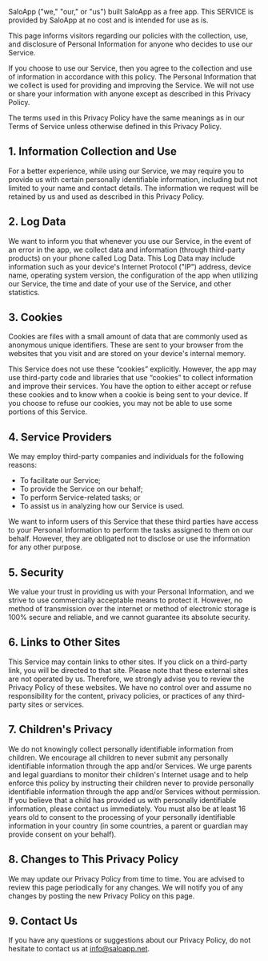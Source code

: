 SaloApp ("we," "our," or "us") built SaloApp as a free app. This SERVICE is provided by SaloApp at no cost and is intended for use as is.

This page informs visitors regarding our policies with the collection, use, and disclosure of Personal Information for anyone who decides to use our Service.

If you choose to use our Service, then you agree to the collection and use of information in accordance with this policy. The Personal Information that we collect is used for providing and improving the Service. We will not use or share your information with anyone except as described in this Privacy Policy.

The terms used in this Privacy Policy have the same meanings as in our Terms of Service unless otherwise defined in this Privacy Policy.

## 1. Information Collection and Use

For a better experience, while using our Service, we may require you to provide us with certain personally identifiable information, including but not limited to your name and contact details. The information we request will be retained by us and used as described in this Privacy Policy.

## 2. Log Data

We want to inform you that whenever you use our Service, in the event of an error in the app, we collect data and information (through third-party products) on your phone called Log Data. This Log Data may include information such as your device's Internet Protocol ("IP") address, device name, operating system version, the configuration of the app when utilizing our Service, the time and date of your use of the Service, and other statistics.

## 3. Cookies

Cookies are files with a small amount of data that are commonly used as anonymous unique identifiers. These are sent to your browser from the websites that you visit and are stored on your device's internal memory.

This Service does not use these “cookies” explicitly. However, the app may use third-party code and libraries that use “cookies” to collect information and improve their services. You have the option to either accept or refuse these cookies and to know when a cookie is being sent to your device. If you choose to refuse our cookies, you may not be able to use some portions of this Service.

## 4. Service Providers

We may employ third-party companies and individuals for the following reasons:
- To facilitate our Service;
- To provide the Service on our behalf;
- To perform Service-related tasks; or
- To assist us in analyzing how our Service is used.

We want to inform users of this Service that these third parties have access to your Personal Information to perform the tasks assigned to them on our behalf. However, they are obligated not to disclose or use the information for any other purpose.

## 5. Security

We value your trust in providing us with your Personal Information, and we strive to use commercially acceptable means to protect it. However, no method of transmission over the internet or method of electronic storage is 100% secure and reliable, and we cannot guarantee its absolute security.

## 6. Links to Other Sites

This Service may contain links to other sites. If you click on a third-party link, you will be directed to that site. Please note that these external sites are not operated by us. Therefore, we strongly advise you to review the Privacy Policy of these websites. We have no control over and assume no responsibility for the content, privacy policies, or practices of any third-party sites or services.

## 7. Children's Privacy

We do not knowingly collect personally identifiable information from children. We encourage all children to never submit any personally identifiable information through the app and/or Services. We urge parents and legal guardians to monitor their children's Internet usage and to help enforce this policy by instructing their children never to provide personally identifiable information through the app and/or Services without permission. If you believe that a child has provided us with personally identifiable information, please contact us immediately. You must also be at least 16 years old to consent to the processing of your personally identifiable information in your country (in some countries, a parent or guardian may provide consent on your behalf).

## 8. Changes to This Privacy Policy

We may update our Privacy Policy from time to time. You are advised to review this page periodically for any changes. We will notify you of any changes by posting the new Privacy Policy on this page.

## 9. Contact Us

If you have any questions or suggestions about our Privacy Policy, do not hesitate to contact us at info@saloapp.net.
